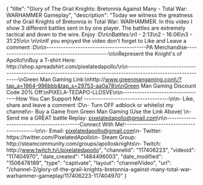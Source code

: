 {
    "title": "Glory of The Grail Knights: Bretonnia Against Many - Total War: WARHAMMER Gameplay",
    "description": "Today we witness the greatness of the Grail Knights of Bretonnia in Total War: WARHAMMER.  In this video I show 3 different battles sent in by one player.  The battles are extremely tactical and down to the wire.  Enjoy :D\n\nBattles:\n1 - 2:13\n2 - 16:06\n3 -  31:25\n\n \n\n\nIf you enjoyed the video don't forget to Like and Leave a comment :D\n\n-----------------------------------------PA Merchandise----------------------------------------------\n\nRepresent the Knight's of Apollo!\nBuy a T-shirt Here: http:\/\/shop.spreadshirt.com\/pixelatedapollo\/\n\n---------------------------------------------------------------------------------------------------------------\nGreen Man Gaming Link:\nhttp:\/\/www.greenmangaming.com\/?tap_a=1964-996bbb&tap_s=29753-aa0a78\n\nGreen Man Gaming Discount Code 20% Off:\nPIXELA-TEDAPO-LLOSVE\n\n----------------------------------How You Can Support Me! -----------------------------------\n\n- Like, share and leave a comment :D\n- Turn OFF adblock or whitelist my channel\n- Buy a Game from Green Man Gaming (Use the Link Above) \n- Send me a GREAT battle Replay: pixelatedapollo@gmail.com\n\n------------------------------------------Connect With Me!-----------------------------------------\n\n- Email: pixelatedapollo@gmail.com\n- Twitter: https:\/\/twitter.com\/PixelatedApollo\n- Steam Group:  http:\/\/steamcommunity.com\/groups\/apollosknights\n- Twitch: http:\/\/www.twitch.tv\/pixelatedapollo",
    "channelid": "117406223",
    "videoid": "117404970",
    "date_created": "1484496003",
    "date_modified": "1506478189",
    "type": "captivate",
    "layout": "channelVideo",
    "url": "\/channel-2\/glory-of-the-grail-knights-bretonnia-against-many-total-war-warhammer-gameplay\/117406223-117404970"
}
